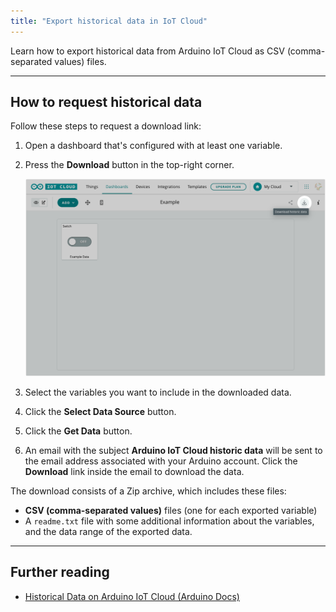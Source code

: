 ```yaml
---
title: "Export historical data in IoT Cloud"
---
```


Learn how to export historical data from Arduino IoT Cloud as CSV (comma-separated values) files.

---

## How to request historical data

Follow these steps to request a download link:

1. Open a dashboard that's configured with at least one variable.

2. Press the **Download** button in the top-right corner.

   ![](img/download-data.png)

3. Select the variables you want to include in the downloaded data.

4. Click the **Select Data Source** button.

5. Click the **Get Data** button.

6. An email with the subject **Arduino IoT Cloud historic data** will be sent to the email address associated with your Arduino account. Click the **Download** link inside the email to download the data.

The download consists of a Zip archive, which includes these files:

* **CSV (comma-separated values)** files (one for each exported variable)
* A `readme.txt` file with some additional information about the variables, and the data range of the exported data.

---

## Further reading

* [Historical Data on Arduino IoT Cloud (Arduino Docs)](https://docs.arduino.cc/arduino-cloud/features/iot-cloud-historical-data)
